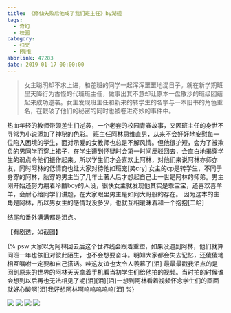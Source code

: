 ```yaml
---
title: 《修仙失败后他成了我们班主任》by湖砚
tags:
  - 奇幻
  - 校园
category:
  - 扫文
  - Ⅰ强推
abbrlink: 47283
date: 2019-01-17 00:00:00
---
```

<meta name="referrer" content="no-referrer" />

> 女主聪明却不求上进，和差班的同学一起浑浑噩噩地混日子。就在新学期班里天降行为古怪的代班班主任，做事出其不意却让原本一盘散沙的班级团结起来成功逆袭。女主发现班主任和新来的转学生的名字与一本旧书的角色重名，在戳破了他们的秘密的同时也被卷进奇妙的事件中。

<!-- more -->

热血年轻的教师带领差生们逆袭，一个老套的校园青春故事，又因班主任的身世不寻常为小说添加了神秘的色彩。
班主任阿林思维直男，从来不会好好地安慰每一位陷入困境的学生，面对示爱的女教师也总是不解风情。但他很护短，会为了被欺负的男同学而穿上裙子，在学生遭到怀疑时会第一时间反驳回去，会直白地揭穿学生的弱点令他们振作起来。所以学生们才会喜欢上阿林，对他们来说阿林亦师亦友，同时阿林的低情商也让大家对待他如班宠[笑cry]
女主的cp是转学生，不同于身穿的阿林，胎穿的男主当了几年土著人后才想起自己上一世是阿林的师弟。男主刚开始还努力绷着冷酷boy的人设，很快女主就发现他其实是乖宝宝，还喜欢喜羊羊，会耐心给同学们讲题，在大家眼里男主是如同大哥般的存在。
因为这本的主角是阿林，所以男女主的感情戏没多少，也就互相暧昧着和一个抱抱[二哈]

结尾和番外满满都是泪点。

【有剧透，如截图】

{% psw 大家以为阿林回去后这个世界线会跟着重塑，如果没遇到阿林，他们就算同班一年也依旧对彼此陌生，也不会想要奋斗。明知大家都会失去记忆，还傻傻地相互嘱咐一定要和自己搭话。哇这友谊也太令人羡慕了[泪]
最最最戳我泪点的是回到原来的世界的阿林天天拿着手机看当初学生们给他拍的视频。当时拍的时候谁会想到以后再也无法相见了呢[泪][泪][泪]一想到阿林看着视频怀念学生们的画面就好心酸啊[泪]我好想阿林啊呜呜呜呜呜[泪] %}

![](https://wx2.sinaimg.cn/mw690/0069kFhhgy1fz8p0g8mj6j30yi1pcqv5.jpg)
![](https://wx2.sinaimg.cn/mw690/0069kFhhgy1fz8p0k95soj30yi1pcqv5.jpg)
![](https://wx2.sinaimg.cn/mw690/0069kFhhgy1fz8p090c9bj30yi1pcqv5.jpg)
![](https://wx2.sinaimg.cn/mw690/0069kFhhgy1fz8p0q88btj30yi1pcqv5.jpg)